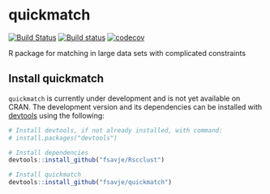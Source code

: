 # quickmatch

[![Build Status](https://travis-ci.org/fsavje/quickmatch.svg?branch=master)](https://travis-ci.org/fsavje/quickmatch)
[![Build status](https://ci.appveyor.com/api/projects/status/beypek5qq868d4yf/branch/master?svg=true)](https://ci.appveyor.com/project/fsavje/quickmatch/branch/master)
[![codecov](https://codecov.io/gh/fsavje/quickmatch/branch/master/graph/badge.svg)](https://codecov.io/gh/fsavje/quickmatch)

R package for matching in large data sets with complicated constraints

## Install quickmatch

`quickmatch` is currently under development and is not yet available on CRAN. The development version and its dependencies can be installed with [devtools](https://github.com/hadley/devtools) using the following:
```R
# Install devtools, if not already installed, with command:
# install.packages("devtools")

# Install dependencies
devtools::install_github("fsavje/Rscclust")

# Install quickmatch
devtools::install_github("fsavje/quickmatch")
```